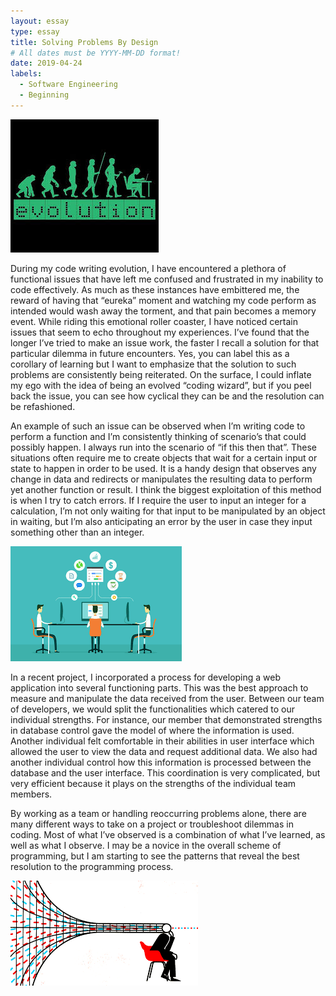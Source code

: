 ```yaml
---
layout: essay
type: essay
title: Solving Problems By Design
# All dates must be YYYY-MM-DD format!
date: 2019-04-24
labels:
  - Software Engineering
  - Beginning
---
```

<img class="ui medium left image" src="../images/evolution.jpg">

During my code writing evolution, I have encountered a plethora of functional issues that have left me confused and frustrated in my inability to code effectively.  As much as these instances have embittered me, the reward of having that “eureka” moment and watching my code perform as intended would wash away the torment, and that pain becomes a memory event.  While riding this emotional roller coaster, I have noticed certain issues that seem to echo throughout my experiences.  I’ve found that the longer I’ve tried to make an issue work, the faster I recall a solution for that particular dilemma in future encounters.  Yes, you can label this as a corollary of learning but I want to emphasize that the solution to such problems are consistently being reiterated.  On the surface, I could inflate my ego with the idea of being an evolved “coding wizard”, but if you peel back the issue, you can see how cyclical they can be and the resolution can be refashioned.

An example of such an issue can be observed when I’m writing code to perform a function and I’m consistently thinking of scenario’s that could possibly happen.  I always run into the scenario of “if this then that”.  These situations often require me to create objects that wait for a certain input or state to happen in order to be used.  It is a handy design that observes any change in data and redirects or manipulates the resulting data to perform yet another function or result.  I think the biggest exploitation of this method is when I try to catch errors.  If I require the user to input an integer for a calculation, I’m not only waiting for that input to be manipulated by an object in waiting, but I’m also anticipating an error by the user in case they input something other than an integer.

<img class="ui medium right floated image" src="../images/project.png">

In a recent project, I incorporated a process for developing a web application into several functioning parts.  This was the best approach to measure and manipulate the data received from the user.  Between our team of developers, we would split the functionalities which catered to our individual strengths.  For instance, our member that demonstrated strengths in database control gave the model of where the information is used.  Another individual felt comfortable in their abilities in user interface which allowed the user to view the data and request additional data.  We also had another individual control how this information is processed between the database and the user interface.  This coordination is very complicated, but very efficient because it plays on the strengths of the individual team members.

By working as a team or handling reoccurring problems alone, there are many different ways to take on a project or troubleshoot dilemmas in coding.  Most of what I’ve observed is a combination of what I’ve learned, as well as what I observe.  I may be a novice in the overall scheme of programming, but I am starting to see the patterns that reveal the best resolution to the programming process.

<img class="ui medium middle aligned floated image" src="../images/design.png">
